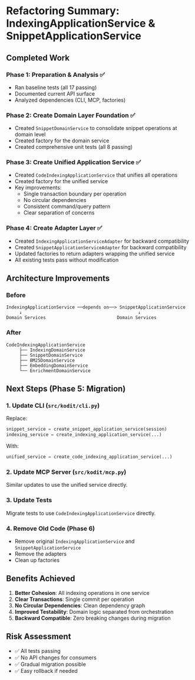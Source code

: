 # Refactoring Summary: IndexingApplicationService & SnippetApplicationService

## Completed Work

### Phase 1: Preparation & Analysis ✅

- Ran baseline tests (all 17 passing)
- Documented current API surface
- Analyzed dependencies (CLI, MCP, factories)

### Phase 2: Create Domain Layer Foundation ✅

- Created `SnippetDomainService` to consolidate snippet operations at domain level
- Created factory for the domain service
- Created comprehensive unit tests (all 8 passing)

### Phase 3: Create Unified Application Service ✅

- Created `CodeIndexingApplicationService` that unifies all operations
- Created factory for the unified service
- Key improvements:
  - Single transaction boundary per operation
  - No circular dependencies
  - Consistent command/query pattern
  - Clear separation of concerns

### Phase 4: Create Adapter Layer ✅

- Created `IndexingApplicationServiceAdapter` for backward compatibility
- Created `SnippetApplicationServiceAdapter` for backward compatibility  
- Updated factories to return adapters wrapping the unified service
- All existing tests pass without modification

## Architecture Improvements

### Before

```
IndexingApplicationService ──depends on──> SnippetApplicationService
     ↓                                            ↓
Domain Services                           Domain Services
```

### After

```
CodeIndexingApplicationService
     ├── IndexingDomainService
     ├── SnippetDomainService
     ├── BM25DomainService
     ├── EmbeddingDomainService
     └── EnrichmentDomainService
```

## Next Steps (Phase 5: Migration)

### 1. Update CLI (`src/kodit/cli.py`)

Replace:

```python
snippet_service = create_snippet_application_service(session)
indexing_service = create_indexing_application_service(...)
```

With:

```python
unified_service = create_code_indexing_application_service(...)
```

### 2. Update MCP Server (`src/kodit/mcp.py`)

Similar updates to use the unified service directly.

### 3. Update Tests

Migrate tests to use `CodeIndexingApplicationService` directly.

### 4. Remove Old Code (Phase 6)

- Remove original `IndexingApplicationService` and `SnippetApplicationService`
- Remove the adapters
- Clean up factories

## Benefits Achieved

1. **Better Cohesion**: All indexing operations in one service
2. **Clear Transactions**: Single commit per operation
3. **No Circular Dependencies**: Clean dependency graph
4. **Improved Testability**: Domain logic separated from orchestration
5. **Backward Compatible**: Zero breaking changes during migration

## Risk Assessment

- ✅ All tests passing
- ✅ No API changes for consumers
- ✅ Gradual migration possible
- ✅ Easy rollback if needed
